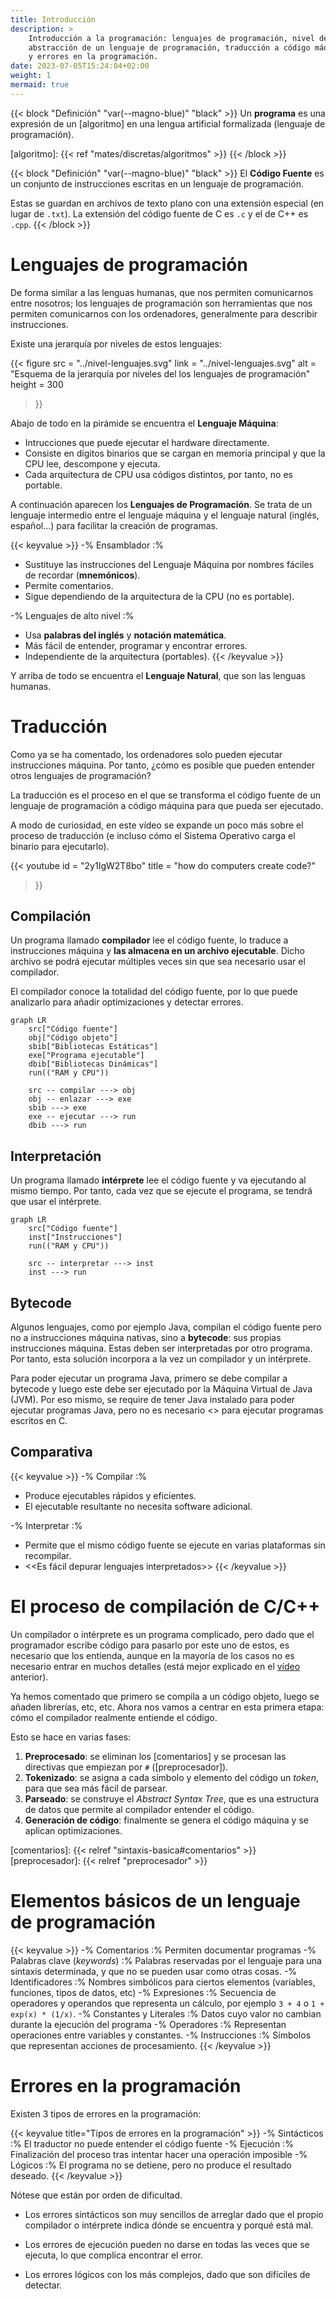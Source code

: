 ```yaml
---
title: Introducción
description: >
    Introducción a la programación: lenguajes de programación, nivel de
    abstracción de un lenguaje de programación, traducción a código máquina
    y errores en la programación.
date: 2023-07-05T15:24:04+02:00
weight: 1
mermaid: true
---
```


{{< block "Definición" "var(--magno-blue)" "black" >}}
Un **programa** es una expresión de un [algoritmo] en una lengua artificial
formalizada (lenguaje de programación).

[algoritmo]: {{< ref "mates/discretas/algoritmos" >}}
{{< /block >}}

{{< block "Definición" "var(--magno-blue)" "black" >}}
El **Código Fuente** es un conjunto de instrucciones escritas en un lenguaje de
programación.

Estas se guardan en archivos de texto plano con una extensión especial (en lugar
de `.txt`). La extensión del código fuente de C es `.c` y el de C++ es `.cpp`.
{{< /block >}}


# Lenguajes de programación

De forma similar a las lenguas humanas, que nos permiten comunicarnos entre
nosotros; los lenguajes de programación son herramientas que nos permiten
comunicarnos con los ordenadores, generalmente para describir instrucciones.

Existe una jerarquía por niveles de estos lenguajes:

{{<
    figure
    src    = "../nivel-lenguajes.svg"
    link   = "../nivel-lenguajes.svg"
    alt    = "Esquema de la jerarquía por niveles del los lenguajes de programación"
    height = 300
>}}

Abajo de todo en la pirámide se encuentra el **Lenguaje Máquina**:

- Intrucciones que puede ejecutar el hardware directamente.
- Consiste en dígitos binarios que se cargan en memoria principal y que la CPU
  lee, descompone y ejecuta.
- Cada arquitectura de CPU usa códigos distintos, por tanto, no es portable.

A continuación aparecen los **Lenguajes de Programación**. Se trata de un
lenguaje intermedio entre el lenguaje máquina y el lenguaje natural (inglés,
español...) para facilitar la creación de programas.

{{< keyvalue >}}
-% Ensamblador :%
- Sustituye las instrucciones del Lenguaje Máquina por nombres fáciles de
  recordar (**mnemónicos**).
- Permite comentarios.
- Sigue dependiendo de la arquitectura de la CPU (no es portable).

-% Lenguajes de alto nivel :%
- Usa **palabras del inglés** y **notación matemática**.
- Más fácil de entender, programar y encontrar errores.
- Independiente de la arquitectura (portables).
{{< /keyvalue >}}

Y arriba de todo se encuentra el **Lenguaje Natural**, que son las lenguas
humanas.

# Traducción

Como ya se ha comentado, los ordenadores solo pueden ejecutar instrucciones
máquina. Por tanto, ¿cómo es posible que pueden entender otros lenguajes de
programación?

La traducción es el proceso en el que se transforma el código fuente de un
lenguaje de programación a código máquina para que pueda ser ejecutado.

A modo de curiosidad, en este vídeo se expande un poco más sobre el proceso de
traducción (e incluso cómo el Sistema Operativo carga el binario para
ejecutarlo).

{{<
    youtube
    id = "2y1IgW2T8bo"
    title = "how do computers create code?"
>}}

## Compilación

Un programa llamado **compilador** lee el código fuente, lo traduce
a instrucciones máquina y **las almacena en un archivo ejecutable**. Dicho
archivo se podrá ejecutar múltiples veces sin que sea necesario usar el
compilador.

El compilador conoce la totalidad del código fuente, por lo que puede analizarlo
para añadir optimizaciones y detectar errores.

```mermaid
graph LR
    src["Código fuente"]
    obj["Código objeto"]
    sbib["Bibliotecas Estáticas"]
    exe["Programa ejecutable"]
    dbib["Bibliotecas Dinámicas"]
    run(("RAM y CPU"))

    src -- compilar ---> obj
    obj -- enlazar ---> exe
    sbib ---> exe
    exe -- ejecutar ---> run
    dbib ---> run
```

## Interpretación

Un programa llamado **intérprete** lee el código fuente y va ejecutando al mismo
tiempo. Por tanto, cada vez que se ejecute el programa, se tendrá que usar el
intérprete.

```mermaid
graph LR
    src["Código fuente"]
    inst["Instrucciones"]
    run(("RAM y CPU"))

    src -- interpretar ---> inst
    inst ---> run
```

## Bytecode

Algunos lenguajes, como por ejemplo Java, compilan el código fuente pero no
a instrucciones máquina nativas, sino a **bytecode**: sus propias instrucciones
máquina. Estas deben ser interpretadas por otro programa. Por tanto, esta
solución incorpora a la vez un compilador y un intérprete.

Para poder ejecutar un programa Java, primero se debe compilar a bytecode
y luego este debe ser ejecutado por la Máquina Virtual de Java (JVM). Por eso
mismo, se require de tener Java instalado para poder ejecutar programas Java,
pero no es necesario <<tener C instalado>> para ejecutar programas escritos en
C.

## Comparativa

{{< keyvalue >}}
-% Compilar :%
- Produce ejecutables rápidos y eficientes.
- El ejecutable resultante no necesita software adicional.

-% Interpretar :%
- Permite que el mismo código fuente se ejecute en varias plataformas sin
  recompilar.
- <<Es fácil depurar lenguajes interpretados>>
{{< /keyvalue >}}

# El proceso de compilación de C/C++

Un compilador o intérprete es un programa complicado, pero dado que el
programador escribe código para pasarlo por este uno de estos, es necesario que
los entienda, aunque en la mayoría de los casos no es necesario entrar en muchos
detalles (está mejor explicado en el [vídeo] anterior).

Ya hemos comentado que primero se compila a un código objeto, luego se añaden
librerías, etc, etc. Ahora nos vamos a centrar en esta primera etapa: cómo el
compilador realmente entiende el código.

Esto se hace en varias fases:

1. **Preprocesado**: se eliminan los [comentarios] y se procesan las directivas
   que empiezan por `#` ([preprocesador]).
2. **Tokenizado**: se asigna a cada símbolo y elemento del código un _token_,
   para que sea más fácil de parsear.
3. **Parseado**: se construye el _Abstract Syntax Tree_, que es una estructura
   de datos que permite al compilador entender el código.
4. **Generación de código**: finalmente se genera el código máquina y se aplican
   optimizaciones.

[vídeo]: https://www.youtube.com/watch?v=2y1IgW2T8bo
[comentarios]: {{< relref "sintaxis-basica#comentarios" >}}
[preprocesador]: {{< relref "preprocesador" >}}

# Elementos básicos de un lenguaje de programación

{{< keyvalue >}}
-% Comentarios                 :% Permiten documentar programas
-% Palabras clave (_keywords_) :% Palabras reservadas por el lenguaje para
                                  una sintaxis determinada, y que no se pueden usar como otras cosas.
-% Identificadores             :% Nombres simbólicos para ciertos elementos (variables,
                                  funciones, tipos de datos, etc)
-% Expresiones                 :% Secuencia de operadores y operandos que representa un cálculo,
                                  por ejemplo `3 + 4` o `1 + exp(x) * (1/x)`.
-% Constantes y Literales      :% Datos cuyo valor no cambian durante la ejecución
                                  del programa
-% Operadores                  :% Representan operaciones entre variables y constantes.
-% Instrucciones               :% Símbolos que representan acciones de procesamiento.
{{< /keyvalue >}}

# Errores en la programación

Existen 3 tipos de errores en la programación:

{{< keyvalue title="Tipos de errores en la programación" >}}
-% Sintácticos :% El traductor no puede entender el código fuente
-% Ejecución :% Finalización del proceso tras intentar hacer una operación imposible
-% Lógicos :% El programa no se detiene, pero no produce el resultado deseado.
{{< /keyvalue >}}

Nótese que están por orden de dificultad.

- Los errores sintácticos son muy sencillos de arreglar dado que el propio
  compilador o intérprete indica dónde se encuentra y porqué está mal.

- Los errores de ejecución pueden no darse en todas las veces que se ejecuta, lo
  que complica encontrar el error.

- Los errores lógicos con los más complejos, dado que son difíciles de detectar.

